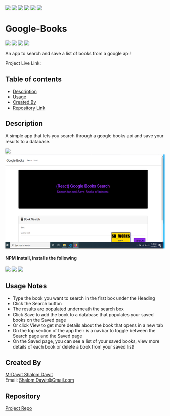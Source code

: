 ![](https://camo.githubusercontent.com/0999ec20f1112070c606e117f61dd21177179f9b40d4f66b94adbb3978adeabb/68747470733a2f2f696d672e736869656c64732e696f2f62616467652f2d4769746875622d3138313731373f7374796c653d666c61742d737175617265266c6f676f3d476974487562266c6f676f436f6c6f723d7768697465)
![](https://camo.githubusercontent.com/3b0aa009716b20018a683fea7d5babb79de77fdb40279cbb1f8e862a813900b1/68747470733a2f2f696d672e736869656c64732e696f2f62616467652f2d56697375616c25323053747564696f253230436f64652d3233413946323f7374796c653d666c61742d737175617265266c6f676f3d56697375616c25323053747564696f253230436f6465266c6f676f436f6c6f723d7768697465)
![](https://camo.githubusercontent.com/e61cf3e57f9e13e971a157885cbe3464a0a63a7602cd8e2464594866f14bca65/68747470733a2f2f696d672e736869656c64732e696f2f62616467652f2d4e504d2d4342333833373f7374796c653d666c61742d737175617265266c6f676f3d4e504d266c6f676f436f6c6f723d7768697465)
![](https://camo.githubusercontent.com/a2e06d523388c52257c599dbc3a629e0af1564a123a662a6c20fbccfdb83d15e/68747470733a2f2f696d672e736869656c64732e696f2f62616467652f2d536c61636b2d4530313536333f7374796c653d666c61742d737175617265266c6f676f3d536c61636b266c6f676f436f6c6f723d7768697465)
![](https://camo.githubusercontent.com/591bad6b337378a164bc0239d9259f266f2ed01d3aa3006c68bef1336731d051/68747470733a2f2f696d672e736869656c64732e696f2f62616467652f5f2d4769742d3239326533333f7374796c653d666c61742d737175617265266c6f676f3d676974266c6f676f436f6c6f723d666666)
![](https://img.shields.io/badge/-Heroku-purple)

# Google-Books
![](https://img.shields.io/badge/Made%20with-Javascript-green)
![](https://camo.githubusercontent.com/cec92673ea713fa89ba2ae2033daf5851f6f39393ff5b93231aa707d424638d9/68747470733a2f2f696d672e736869656c64732e696f2f62616467652f2d4e6f64656a732d626c61636b3f7374796c653d666c61742d737175617265266c6f676f3d4e6f64652e6a73)
![](https://img.shields.io/badge/-#-red)
![](https://img.shields.io/badge/-#-orange)

An app to search and save a list of books from a google api!

Project Live Link: 

## Table of contents
- [Description](#Description)
- [Usage](#Usage-Notes)
- [Created By](#Created-By)
- [Repository Link](#Repository)

## Description 
  A simple app that lets you search through a google books api and save your results to a database.

<img src="./client/src/assets/img/google_books.gif" />


<img src="./client/src/assets/img/google_books.png" width="600" height="296" />



#### NPM Install, installs the following
![](https://img.shields.io/badge/-express-orange)
![](https://img.shields.io/badge/-#-blue)
![](https://img.shields.io/badge/-dotenv-purple)



## Usage Notes
* Type the book you want to search in the first box under the Heading
* Click the Search button
* The results are populated underneath the search box
* Click Save to add the book to a database that populates your saved books on the Saved page
* Or click View to get more details about the book that opens in a new tab
* On the top section of the app their is a navbar to toggle between the Search page and the Saved page
* On the Saved page, you can see a list of your saved books, view more details of each book or delete a book from your saved list!

## Created By
[MrDawit Shalom Dawit](https://github.com/MrDawit) \
Email: Shalom.Dawit@Gmail.com 

## Repository
[Project Repo](https://github.com/MrDawit/Google-Books)

